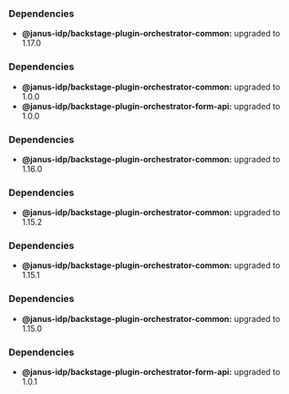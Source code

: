 ### Dependencies

* **@janus-idp/backstage-plugin-orchestrator-common:** upgraded to 1.17.0

### Dependencies

* **@janus-idp/backstage-plugin-orchestrator-common:** upgraded to 1.0.0
* **@janus-idp/backstage-plugin-orchestrator-form-api:** upgraded to 1.0.0

### Dependencies

* **@janus-idp/backstage-plugin-orchestrator-common:** upgraded to 1.16.0

### Dependencies

* **@janus-idp/backstage-plugin-orchestrator-common:** upgraded to 1.15.2

### Dependencies

* **@janus-idp/backstage-plugin-orchestrator-common:** upgraded to 1.15.1

### Dependencies

* **@janus-idp/backstage-plugin-orchestrator-common:** upgraded to 1.15.0

### Dependencies

* **@janus-idp/backstage-plugin-orchestrator-form-api:** upgraded to 1.0.1
